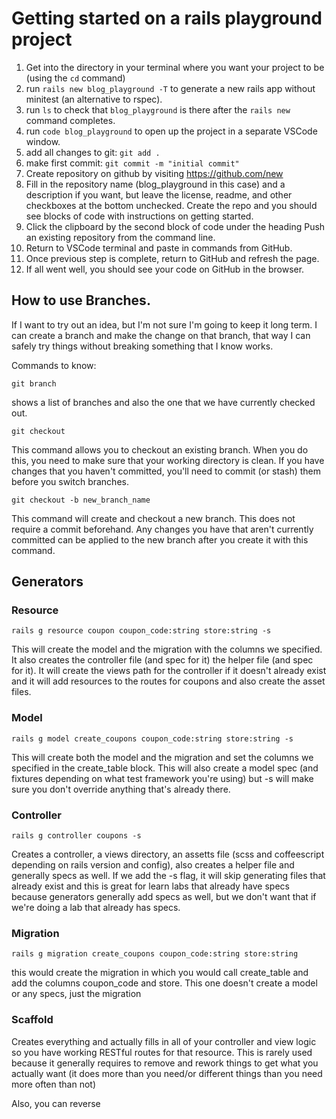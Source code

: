 # Getting started on a rails playground project

1. Get into the directory in your terminal where you want your project to be (using the `cd` command)
2. run `rails new blog_playground -T` to generate a new rails app without minitest (an alternative to rspec).
3. run `ls` to check that `blog_playground` is there after the `rails new` command completes.
4. run `code blog_playground` to open up the project in a separate VSCode window.
5. add all changes to git: `git add .`
6. make first commit: `git commit -m "initial commit"`
7. Create repository on github by visiting https://github.com/new 
8. Fill in the repository name (blog_playground in this case) and a description if you want, but leave the license, readme, and other checkboxes at the bottom unchecked. Create the repo and you should see blocks of code with instructions on getting started.
9. Click the clipboard by the second block of code under the heading Push an existing repository from the command line.
10. Return to VSCode terminal and paste in commands from GitHub.
11. Once previous step is complete, return to GitHub and refresh the page.
12. If all went well, you should see your code on GitHub in the browser.

## How to use Branches.

If I want to try out an idea, but I'm not sure I'm going to keep it long term. I can create a branch and make the change on that branch, that way I can safely try things without breaking something that I know works.

Commands to know:
```
git branch
```
shows a list of branches and also the one that we have currently checked out.
```
git checkout
```
This command allows you to checkout an existing branch. When you do this, you need to make sure that your working directory is clean. If you have changes that you haven't committed, you'll need to commit (or stash) them before you switch branches.
```
git checkout -b new_branch_name
```
This command will create and checkout a new branch. This does not require a commit beforehand. Any changes you have that aren't currently committed can be applied to the new branch after you create it with this command.

## Generators

### Resource
```
rails g resource coupon coupon_code:string store:string -s
```
This will create the model and the migration with the columns we specified. It also creates the controller file (and spec for it) the helper file (and spec for it). It will create the views path for the controller if it doesn't already exist and it will add resources to the routes for coupons and also create the asset files. 
### Model 
```
rails g model create_coupons coupon_code:string store:string -s
```
This will create both the model and the migration and set the columns we specified in the create_table block. This will also create a model spec (and fixtures depending on what test framework you're using) but -s will make sure you don't override anything that's already there.
### Controller
```
rails g controller coupons -s
```
Creates a controller, a views directory, an assetts file (scss and coffeescript depending on rails version and config), also creates a helper file and generally specs as well. If we add the -s flag, it will skip generating files that already exist and this is great for learn labs that already have specs because generators generally add specs as well, but we don't want that if we're doing a lab that already has specs.
### Migration
```
rails g migration create_coupons coupon_code:string store:string
```
this would create the migration in which you would call create_table and add the columns coupon_code and store.
This one doesn't create a model or any specs, just the migration

### Scaffold
Creates everything and actually fills in all of your controller and view logic so you have working RESTful routes for that resource. This is rarely used because it generally requires to remove and rework things to get what you actually want (it does more than you need/or different things than you need more often than not)

Also, you can reverse